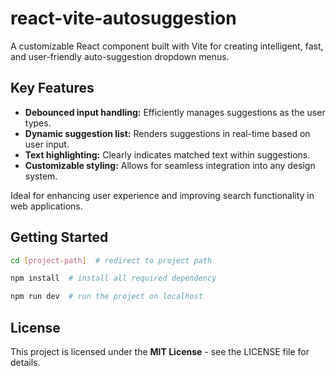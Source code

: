 # react-vite-autosuggestion

A customizable React component built with Vite for creating intelligent, fast, and user-friendly auto-suggestion dropdown menus.

## Key Features

* **Debounced input handling:** Efficiently manages suggestions as the user types.
* **Dynamic suggestion list:** Renders suggestions in real-time based on user input.
* **Text highlighting:** Clearly indicates matched text within suggestions.
* **Customizable styling:** Allows for seamless integration into any design system.

Ideal for enhancing user experience and improving search functionality in web applications.

## Getting Started

```bash
cd [project-path]  # redirect to project path

npm install  # install all required dependency

npm run dev  # run the project on localhost
```

## License

This project is licensed under the **MIT License** - see the LICENSE file for details.
